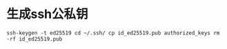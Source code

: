 # 生成ssh公私钥
`ssh-keygen -t ed25519
cd ~/.ssh/
cp id_ed25519.pub authorized_keys
rm -rf id_ed25519.pub`
